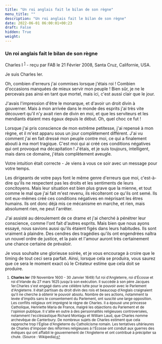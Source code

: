 ```yaml
---
title: "Un roi anglais fait le bilan de son règne"
menu_title: ""
description: "Un roi anglais fait le bilan de son règne"
date: 2022-06-01 06:00:01+00:23
draft: False
hidden: True
weight:
---
```

### Un roi anglais fait le bilan de son règne

Charles I <sup id="a1">[1](#f1)</sup> - reçu par FAB le 21 Février 2008, Santa Cruz, Californie, USA.

Je suis Charles Ier.

Oh, combien d'erreurs j'ai commises lorsque j'étais roi ! Combien d'occasions manquées de mieux servir mon peuple ! Bien sûr, je ne le percevais pas ainsi en tant que mortel, mais ici, c'est aussi clair que le jour.

J'avais l'impression d'être le monarque, et d'avoir un droit divin à gouverner. Mais à mon arrivée dans le monde des esprits j'ai très vite découvert qu'il n'y avait rien de divin en moi, et que les serviteurs et les mendiants étaient mes égaux depuis le début. Oh, quel choc ce fut !

Lorsque j'ai pris conscience de mon extrême petitesse, j'ai repensé à mon règne, et il m'est apparu sous un jour complètement différent. J'ai vu comment j'ai en fait dressé mon peuple contre moi, ce qui a finalement abouti à ma mort tragique. C'est moi qui ai créé ces conditions négatives qui ont provoqué ma décapitation ! J'étais, et je suis toujours, intelligent, mais dans ce domaine, j'étais complètement aveugle.

Votre intuition était correcte - Je viens à vous ce soir avec un message pour votre temps.

Les dirigeants de votre pays font le même genre d'erreurs que moi, c'est-à-dire qu'ils ne respectent pas les droits et les sentiments de leurs concitoyens. Mais leur situation est bien plus grave que la mienne, et tout comme le mal que j'ai fait m'est revenu, ils récolteront ce qu'ils ont semé. Ils ont eux-mêmes créé ces conditions négatives en méprisant les êtres humains. Ils ont donc déjà mis ce mécanisme en marche, et rien, mais absolument rien, ne peut l'arrêter.

J'ai assisté au déroulement de ce drame et j'ai cherché à pénétrer leur conscience, comme l'ont fait d'autres esprits. Mais bien que nous ayons essayé, nous savions aussi qu'ils étaient figés dans leurs habitudes. Ils sont vraiment à plaindre. Des cendres des tragédies qu'ils ont engendrées naîtra un nouvel ordre de justice, et la paix et l'amour auront très certainement une chance certaine de prévaloir.

Je vous souhaite une glorieuse soirée, et je vous encourage à croire que le timing de tout ceci sera parfait. Ainsi, lorsque cela se produira, vous saurez que ce sera le moment exact où le Créateur estime que cela doit se produire.
<small>

1. <large id="f1"> **Charles Ier** (19 Novembre 1600 - 30 Janvier 1649) fut roi d'Angleterre, roi d’Écosse et roi d'Irlande du 27 mars 1625 jusqu'à son exécution. Il succède à son père Jacques 1er.Charles s'est engagé dans une célèbre lutte pour le pouvoir avec le Parlement d'Angleterre. Il était partisan du droit divin des rois et beaucoup d'Anglais craignaient qu'il ne cherche à obtenir le pouvoir absolu. Nombre de ses actions, notamment la levée d'impôts sans le consentement du Parlement, ont suscité une large opposition. Les conflits religieux ont imprégné le règne de Charles. Il a épousé une princesse Catholique, Henriette Maria de France, malgré les objections du Parlement et de l'opinion publique. Il s'allie en outre à des personnalités religieuses controversées, notamment l'ecclésiastique Richard Montagu et William Laud, que Charles nomme archevêque de Canterbury. De nombreux sujets de Charles estiment que cela rapproche trop l'Église d'Angleterre du Catholicisme romain. Les tentatives ultérieures de Charles d'imposer des réformes religieuses à l'Écosse ont conduit aux guerres des évêques qui ont affaibli le gouvernement de l'Angleterre et ont contribué à précipiter sa chute. (Source : Wikipedia)[↩](#a1)
